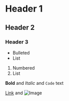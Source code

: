 # Header 1
## Header 2
### Header 3

- Bulleted
- List

1. Numbered
2. List

**Bold** and _Italic_ and `Code` text

[Link](google.com) and ![Image](http://cdn.onlinewebfonts.com/svg/img_499307.png)
